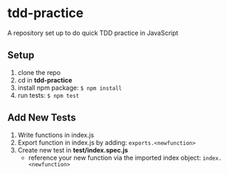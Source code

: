 # tdd-practice
A repository set up to do quick TDD practice in JavaScript

## Setup
1. clone the repo
2. cd in **tdd-practice**
3. install npm package:
	```$ npm install```
4. run tests:
	```$ npm test```

## Add New Tests
1. Write functions in index.js
2. Export function in index.js by adding:
	```exports.<newfunction>```
3. Create new test in **test/index.spec.js**
	- reference your new function via the imported index object:
	```index.<newfunction>```
